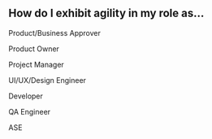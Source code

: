 ##  How do I exhibit agility in my role as...

<p class="fragment">Product/Business Approver</p>
<p class="fragment">Product Owner</p>
<p class="fragment">Project Manager</p>
<p class="fragment">UI/UX/Design Engineer</p>
<p class="fragment">Developer</p>
<p class="fragment">QA Engineer</p>
<p class="fragment">ASE</p>
